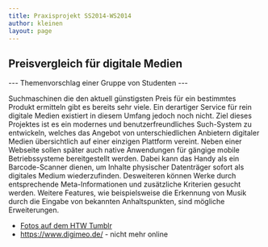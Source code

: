 ```yaml
---
title: Praxisprojekt SS2014-WS2014
author: kleinen
layout: page
---
```


## Preisvergleich f&uuml;r digitale Medien

--- Themenvorschlag einer Gruppe von Studenten ---

Suchmaschinen die den aktuell g&uuml;nstigsten Preis f&uuml;r ein bestimmtes Produkt ermitteln gibt es bereits sehr viele. Ein derartiger Service f&uuml;r rein digitale Medien existiert in diesem Umfang jedoch noch nicht. Ziel dieses Projektes ist es ein modernes und benutzerfreundliches Such-System zu entwickeln, welches das Angebot von unterschiedlichen Anbietern digitaler Medien &uuml;bersichtlich auf einer einzigen Plattform vereint. Neben einer Webseite sollen sp&auml;ter auch native Anwendungen f&uuml;r g&auml;ngige mobile Betriebssysteme bereitgestellt werden. Dabei kann das Handy als ein Barcode-Scanner dienen, um Inhalte physischer Datentr&auml;ger sofort als digitales Medium wiederzufinden. Desweiteren k&ouml;nnen Werke durch entsprechende Meta-Informationen und zus&auml;tzliche Kriterien gesucht werden. Weitere Features, wie beispielsweise die Erkennung von Musik durch die Eingabe von bekannten Anhaltspunkten, sind m&ouml;gliche Erweiterungen.

* [Fotos auf dem HTW Tumblr](https://htw-berlin.tumblr.com/post/113783317128/more-vom-studienprojekt-zum-start-up-gibt-es)
* https://www.digimeo.de/ - nicht mehr online
